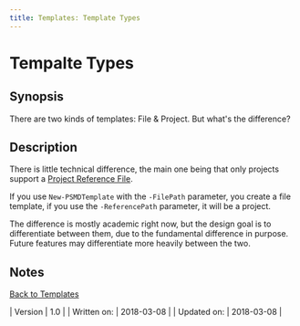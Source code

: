 ```yaml
---
title: Templates: Template Types
---
```

# Tempalte Types
## Synopsis

There are two kinds of templates: File & Project. But what's the difference?

## Description

There is little technical difference, the main one being that only projects support a [Project Reference File](project-reference-file.html).

If you use `New-PSMDTemplate` with the `-FilePath` parameter, you create a file template, if you use the `-ReferencePath` parameter, it will be a project.

The difference is mostly academic right now, but the design goal is to differentiate between them, due to the fundamental difference in purpose. Future features may differentiate more heavily between the two.

## Notes
[Back to Templates](http://psframework.org/documentation/documents/psmoduledevelopment/templates.html)

| Version | 1.0 |
| Written on: | 2018-03-08 |
| Updated on: | 2018-03-08 |
